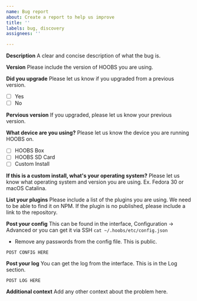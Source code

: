 ```yaml
---
name: Bug report
about: Create a report to help us improve
title: ''
labels: bug, discovery
assignees: ''

---
```


**Description**
A clear and concise description of what the bug is.

**Version**
Please include the version of HOOBS you are using.

**Did you upgrade**
Please let us know if you upgraded from a previous version.
- [ ] Yes
- [ ] No

**Pervious version**
If you upgraded, please let us know your previous version.

**What device are you using?**
Please let us know the device you are running HOOBS on.
- [ ] HOOBS Box
- [ ] HOOBS SD Card
- [ ] Custom Install

**If this is a custom install, what's your operating system?**
Please let us know what operating system and version you are using. Ex. Fedora 30 or macOS Catalina.

**List your plugins**
Please include a list of the plugins you are using. We need to be able to find it on NPM. If the plugin is no published, please include a link to the repository.

**Post your config**
This can be found in the interface, Configuration -> Advanced or you can get it via SSH `cat ~/.hoobs/etc/config.json`

* Remove any passwords from the config file. This is public.

```
POST CONFIG HERE
```

**Post your log**
You can get the log from the interface. This is in the Log section.

```
POST LOG HERE
```

**Additional context**
Add any other context about the problem here.
